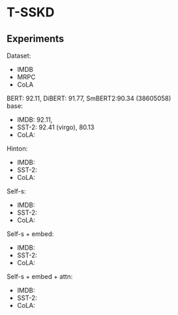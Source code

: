 # T-SSKD

## Experiments
Dataset:
- IMDB 
- MRPC
- CoLA

BERT: 92.11, DiBERT: 91.77, SmBERT2:90.34 (38605058) <br>
base: 
- IMDB: 92.11, 
- SST-2: 92.41 (virgo), 80.13
- CoLA: 

Hinton:
- IMDB:
- SST-2:
- CoLA:

Self-s:
- IMDB: 
- SST-2:
- CoLA:

Self-s + embed:
- IMDB:
- SST-2:
- CoLA:

Self-s + embed + attn:
- IMDB:
- SST-2:
- CoLA:
